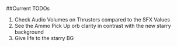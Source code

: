 ##Current TODOs

1. Check Audio Volumes on Thrusters compared to the SFX Values
2. See the Ammo Pick Up orb clarity in contrast with the new starry background
3. Give life to the starry BG